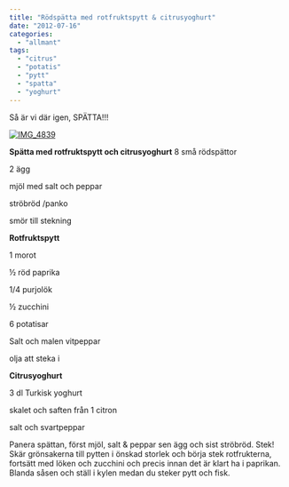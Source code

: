 ```yaml
---
title: "Rödspätta med rotfruktspytt & citrusyoghurt"
date: "2012-07-16"
categories: 
  - "allmant"
tags: 
  - "citrus"
  - "potatis"
  - "pytt"
  - "spatta"
  - "yoghurt"
---
```


Så är vi där igen, SPÄTTA!!!

[![](/static/img/IMG_4839-1024x682.jpg "IMG_4839")](http://import.local/wp-content/uploads/2012/06/IMG_4839.jpg)

**Spätta med rotfruktspytt och citrusyoghurt** 8 små rödspättor

2 ägg

mjöl med salt och peppar

ströbröd /panko

smör till stekning

**Rotfruktspytt**

1 morot

½ röd paprika

1/4 purjolök

½ zucchini

6 potatisar

Salt och malen vitpeppar

olja att steka i

**Citrusyoghurt**

3 dl Turkisk yoghurt

skalet och saften från 1 citron

salt och svartpeppar

Panera spättan, först mjöl, salt & peppar sen ägg och sist ströbröd. Stek! Skär grönsakerna till pytten i önskad storlek och börja stek rotfrukterna, fortsätt med löken och zucchini och precis innan det är klart ha i paprikan. Blanda såsen och ställ i kylen medan du steker pytt och fisk.
